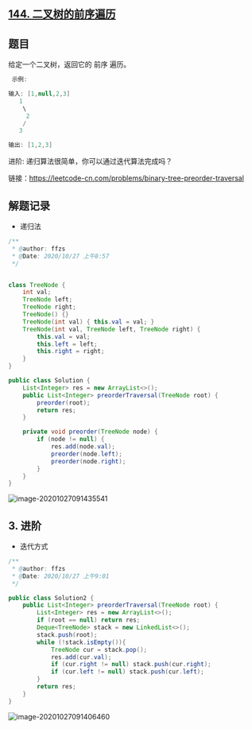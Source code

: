 ## [144. 二叉树的前序遍历](https://leetcode-cn.com/problems/binary-tree-preorder-traversal/)

## 题目

给定一个二叉树，返回它的 前序 遍历。

```java
 示例:

输入: [1,null,2,3]  
   1
    \
     2
    /
   3 

输出: [1,2,3]
```

进阶: 递归算法很简单，你可以通过迭代算法完成吗？


链接：https://leetcode-cn.com/problems/binary-tree-preorder-traversal

## 解题记录

+ 递归法

```java
/**
 * @author: ffzs
 * @Date: 2020/10/27 上午8:57
 */


class TreeNode {
    int val;
    TreeNode left;
    TreeNode right;
    TreeNode() {}
    TreeNode(int val) { this.val = val; }
    TreeNode(int val, TreeNode left, TreeNode right) {
        this.val = val;
        this.left = left;
        this.right = right;
    }
}

public class Solution {
    List<Integer> res = new ArrayList<>();
    public List<Integer> preorderTraversal(TreeNode root) {
        preorder(root);
        return res;
    }

    private void preorder(TreeNode node) {
        if (node != null) {
            res.add(node.val);
            preorder(node.left);
            preorder(node.right);
        }
    }
}
```

![image-20201027091435541](https://gitee.com/ffzs/picture_go/raw/master/img/image-20201027091435541.png)

## 3. 进阶

+ 迭代方式

```java
/**
 * @author: ffzs
 * @Date: 2020/10/27 上午9:01
 */

public class Solution2 {
    public List<Integer> preorderTraversal(TreeNode root) {
        List<Integer> res = new ArrayList<>();
        if (root == null) return res;
        Deque<TreeNode> stack = new LinkedList<>();
        stack.push(root);
        while (!stack.isEmpty()){
            TreeNode cur = stack.pop();
            res.add(cur.val);
            if (cur.right != null) stack.push(cur.right);
            if (cur.left != null) stack.push(cur.left);
        }
        return res;
    }
}
```

![image-20201027091406460](https://gitee.com/ffzs/picture_go/raw/master/img/image-20201027091406460.png)